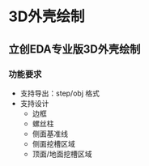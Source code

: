 # 3D外壳绘制
## 立创EDA专业版3D外壳绘制
### 功能要求
- 支持导出：step/obj 格式
- 支持设计
    - 边框
    - 螺丝柱
    - 侧面基准线
    - 侧面挖槽区域
    - 顶面/地面挖槽区域